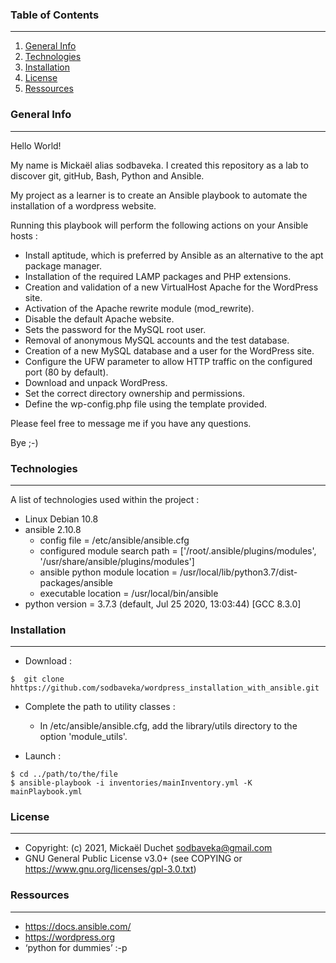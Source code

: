 ### Table of Contents
***
1. [General Info](#general-info)
2. [Technologies](#technologies)
3. [Installation](#installation)
4. [License](#License)
5. [Ressources](#Ressources)

### General Info
***
Hello World!

My name is Mickaël alias sodbaveka.
I created this repository as a lab to discover git, gitHub, Bash, Python and Ansible.

My project as a learner is to create an Ansible playbook to automate the installation of a wordpress website.

Running this playbook will perform the following actions on your Ansible hosts :
- Install aptitude, which is preferred by Ansible as an alternative to the apt package manager.
- Installation of the required LAMP packages and PHP extensions.
- Creation and validation of a new VirtualHost Apache for the WordPress site.
- Activation of the Apache rewrite module (mod_rewrite).
- Disable the default Apache website.
- Sets the password for the MySQL root user.
- Removal of anonymous MySQL accounts and the test database.
- Creation of a new MySQL database and a user for the WordPress site.
- Configure the UFW parameter to allow HTTP traffic on the configured port (80 by default).
- Download and unpack WordPress.
- Set the correct directory ownership and permissions.
- Define the wp-config.php file using the template provided.

Please feel free to message me if you have any questions.

Bye ;-)

### Technologies
***
A list of technologies used within the project :
* Linux Debian 10.8
* ansible 2.10.8
  * config file = /etc/ansible/ansible.cfg
  * configured module search path = ['/root/.ansible/plugins/modules', '/usr/share/ansible/plugins/modules']
  * ansible python module location = /usr/local/lib/python3.7/dist-packages/ansible
  * executable location = /usr/local/bin/ansible
* python version = 3.7.3 (default, Jul 25 2020, 13:03:44) [GCC 8.3.0]

### Installation
***
* Download :
```
$  git clone hhttps://github.com/sodbaveka/wordpress_installation_with_ansible.git
```
* Complete the path to utility classes :
  * In /etc/ansible/ansible.cfg, add the library/utils directory to the option 'module_utils'.

* Launch :
```
$ cd ../path/to/the/file
$ ansible-playbook -i inventories/mainInventory.yml -K mainPlaybook.yml 
```

### License
***
* Copyright: (c) 2021, Mickaël Duchet <sodbaveka@gmail.com>
* GNU General Public License v3.0+ (see COPYING or https://www.gnu.org/licenses/gpl-3.0.txt)

### Ressources
***
* https://docs.ansible.com/
* https://wordpress.org
* ‘python for dummies’ :-p 
